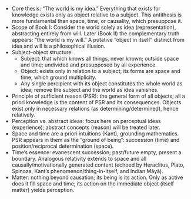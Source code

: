 - Core thesis: “The world is my idea.” Everything that exists for knowledge exists only as object relative to a subject. This antithesis is more fundamental than space, time, or causality, which presuppose it.
- Scope of Book I: Consider the world solely as idea (representation), abstracting entirely from will. Later (Book II) the complementary truth appears: “the world is my will.” A putative “object in itself” distinct from idea and will is a philosophical illusion.
- Subject–object structure:
  - Subject: that which knows all things, never known; outside space and time; undivided and presupposed by all experience.
  - Object: exists only in relation to a subject; its forms are space and time, which ground multiplicity.
  - Any single percipient with its object constitutes the whole world as idea; remove the subject and the world as idea vanishes.
- Principle of sufficient reason (PSR): the general form of all objects; all a priori knowledge is the content of PSR and its consequences. Objects exist only in necessary relations (as determining/determined), hence relatively.
- Perception vs. abstract ideas: focus here on perceptual ideas (experience); abstract concepts (reason) will be treated later.
- Space and time are a priori intuitions (Kant), grounding mathematics. PSR appears in them as the “ground of being”: succession (time) and position/reciprocal determination (space).
- Time’s essence: evanescent succession; past/future empty, present a boundary. Analogous relativity extends to space and all causally/motivationally generated content (echoed by Heraclitus, Plato, Spinoza, Kant’s phenomenon/thing-in-itself, and Indian Mâyâ).
- Matter: nothing beyond causation; its being is its action. Only as active does it fill space and time; its action on the immediate object (itself matter) yields perception.
